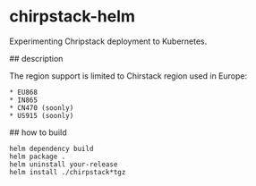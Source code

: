 # chirpstack-helm
Experimenting Chripstack deployment to Kubernetes.

## description

The region support is limited to Chirstack region used in Europe:

    * EU868     
    * IN865 
    * CN470 (soonly)
    * US915 (soonly)

## how to build

```shell
helm dependency build
helm package .
helm uninstall your-release
helm install ./chirpstack*tgz
```